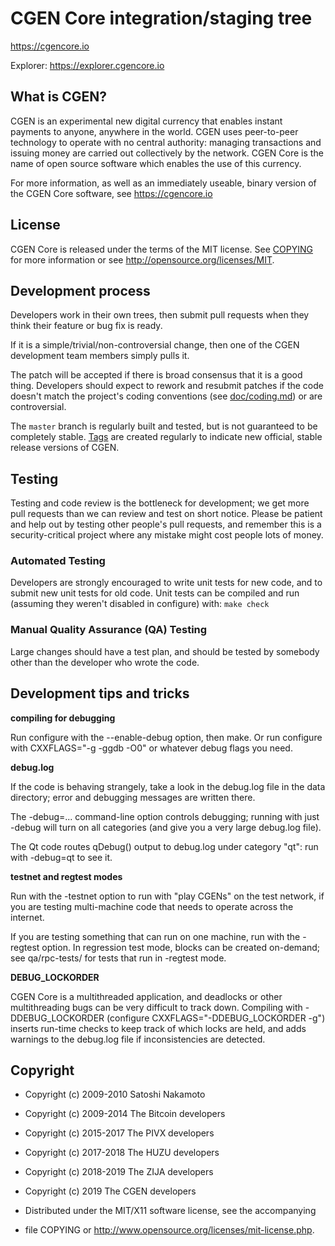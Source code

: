 CGEN Core integration/staging tree
===================================

https://cgencore.io

Explorer: https://explorer.cgencore.io

What is CGEN?
--------------

CGEN is an experimental new digital currency that enables instant payments to
anyone, anywhere in the world. CGEN uses peer-to-peer technology to operate
with no central authority: managing transactions and issuing money are carried
out collectively by the network. CGEN Core is the name of open source
software which enables the use of this currency.

For more information, as well as an immediately useable, binary version of
the CGEN Core software, see https://cgencore.io

License
-------

CGEN Core is released under the terms of the MIT license. See [COPYING](COPYING) for more
information or see http://opensource.org/licenses/MIT.

Development process
-------------------

Developers work in their own trees, then submit pull requests when they think
their feature or bug fix is ready.

If it is a simple/trivial/non-controversial change, then one of the CGEN
development team members simply pulls it.


The patch will be accepted if there is broad consensus that it is a good thing.
Developers should expect to rework and resubmit patches if the code doesn't
match the project's coding conventions (see [doc/coding.md](doc/coding.md)) or are
controversial.

The `master` branch is regularly built and tested, but is not guaranteed to be
completely stable. [Tags](https://github.com/smartinsider/cgencore/tags) are created
regularly to indicate new official, stable release versions of CGEN.

Testing
-------

Testing and code review is the bottleneck for development; we get more pull
requests than we can review and test on short notice. Please be patient and help out by testing
other people's pull requests, and remember this is a security-critical project where any mistake might cost people
lots of money.

### Automated Testing

Developers are strongly encouraged to write unit tests for new code, and to
submit new unit tests for old code. Unit tests can be compiled and run (assuming they weren't disabled in configure) with: `make check`


### Manual Quality Assurance (QA) Testing

Large changes should have a test plan, and should be tested by somebody other
than the developer who wrote the code.

Development tips and tricks
---------------------------

**compiling for debugging**

Run configure with the --enable-debug option, then make. Or run configure with
CXXFLAGS="-g -ggdb -O0" or whatever debug flags you need.

**debug.log**

If the code is behaving strangely, take a look in the debug.log file in the data directory;
error and debugging messages are written there.

The -debug=... command-line option controls debugging; running with just -debug will turn
on all categories (and give you a very large debug.log file).

The Qt code routes qDebug() output to debug.log under category "qt": run with -debug=qt
to see it.

**testnet and regtest modes**

Run with the -testnet option to run with "play CGENs" on the test network, if you
are testing multi-machine code that needs to operate across the internet.

If you are testing something that can run on one machine, run with the -regtest option.
In regression test mode, blocks can be created on-demand; see qa/rpc-tests/ for tests
that run in -regtest mode.

**DEBUG_LOCKORDER**

CGEN Core is a multithreaded application, and deadlocks or other multithreading bugs
can be very difficult to track down. Compiling with -DDEBUG_LOCKORDER (configure
CXXFLAGS="-DDEBUG_LOCKORDER -g") inserts run-time checks to keep track of which locks
are held, and adds warnings to the debug.log file if inconsistencies are detected.

**Сopyright**
------------
  - Copyright (c) 2009-2010 Satoshi Nakamoto
  - Copyright (c) 2009-2014 The Bitcoin developers
  - Copyright (c) 2015-2017 The PIVX developers
  - Copyright (c) 2017-2018 The HUZU developers
  - Copyright (c) 2018-2019 The ZIJA developers
  - Copyright (c) 2019 The CGEN developers

  - Distributed under the MIT/X11 software license, see the accompanying
  - file COPYING or http://www.opensource.org/licenses/mit-license.php.

